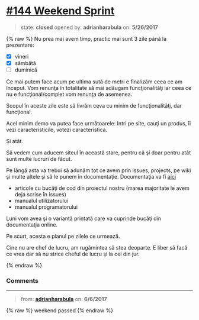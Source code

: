 # [\#144 Weekend Sprint](https://github.com/adrianharabula/condr/issues/144)

> state: **closed** opened by: **adrianharabula** on: **5/26/2017**

{% raw %}
Nu prea mai avem timp, practic mai sunt 3 zile până la prezentare:
- [x] vineri
- [x] sâmbătă
- [ ] duminică

Ce mai putem face acum pe ultima sută de metri e finalizăm ceea ce am început. Vom renunţa în totalitate să mai adăugam funcţionalităţi iar ceea ce nu e funcţional/complet vom renunţa de asemenea.

Scopul în aceste zile este să livrăm ceva cu minim de funcţionalităţi, dar funcţional.

Acel minim demo va putea face următoarele:
Intri pe site, cauţi un produs, îi vezi caracteristicile, votezi caracteristica.

Şi atât.

Să vedem cum aducem siteul în această stare, pentru că şi doar pentru atât sunt multe lucruri de făcut.

Pe lângă asta va trebui să adunăm tot ce avem prin issues, projects, pe wiki şi multe altele şi să le punem în documentaţie. Documentaţia va fi [aici](https://docs.condr.me)

- articole cu bucăţi de cod din proiectul nostru (marea majoritate le avem deja scrise în issues)
- manualul utilizatorului
- manualul programatorului

Luni vom avea şi o variantă printată care va cuprinde bucăţi din documentaţia online.

Pe scurt, acesta e planul pe zilele ce urmează.

Cine nu are chef de lucru, am rugămintea să stea deoparte. E liber să facă ce vrea dar să nu strice cheful de lucru şi la cei din jur.

{% endraw %}


### Comments

---
> from: [**adrianharabula**](https://github.com/adrianharabula/condr/issues/144#issuecomment-306458810) on: **6/6/2017**

{% raw %}
weekend passed
{% endraw %}
